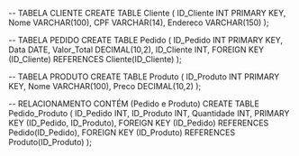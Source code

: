 -- TABELA CLIENTE
CREATE TABLE Cliente (
    ID_Cliente INT PRIMARY KEY,
    Nome VARCHAR(100),
    CPF VARCHAR(14),
    Endereco VARCHAR(150)
);

-- TABELA PEDIDO
CREATE TABLE Pedido (
    ID_Pedido INT PRIMARY KEY,
    Data DATE,
    Valor_Total DECIMAL(10,2),
    ID_Cliente INT,
    FOREIGN KEY (ID_Cliente) REFERENCES Cliente(ID_Cliente)
);

-- TABELA PRODUTO
CREATE TABLE Produto (
    ID_Produto INT PRIMARY KEY,
    Nome VARCHAR(100),
    Preco DECIMAL(10,2)
);

-- RELACIONAMENTO CONTÉM (Pedido e Produto)
CREATE TABLE Pedido_Produto (
    ID_Pedido INT,
    ID_Produto INT,
    Quantidade INT,
    PRIMARY KEY (ID_Pedido, ID_Produto),
    FOREIGN KEY (ID_Pedido) REFERENCES Pedido(ID_Pedido),
    FOREIGN KEY (ID_Produto) REFERENCES Produto(ID_Produto)
);

